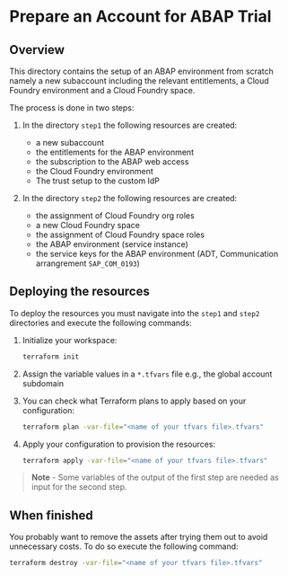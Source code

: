 # Prepare an Account for ABAP Trial

## Overview

This directory contains the setup of an ABAP environment from scratch namely a new subaccount including the relevant entitlements, a Cloud Foundry environment and a Cloud Foundry space. 

The process is done in two steps:

1. In the directory `step1` the following resources are created:
   - a new subaccount
   - the entitlements for the ABAP environment
   - the subscription to the ABAP web access
   - the Cloud Foundry environment
   - The trust setup to the custom IdP 

2. In the directory `step2` the following resources are created:
   - the assignment of Cloud Foundry org roles
   - a new Cloud Foundry space
   - the assignment of Cloud Foundry space roles
   - the ABAP environment (service instance)
   - the service keys for the ABAP environment (ADT, Communication arrangrement `SAP_COM_0193`)   

## Deploying the resources

To deploy the resources you must navigate into the `step1` and `step2` directories and execute the following commands:

1. Initialize your workspace:

   ```bash
   terraform init
   ```

1. Assign the variable values in a `*.tfvars` file e.g., the global account subdomain

1. You can check what Terraform plans to apply based on your configuration:

   ```bash
   terraform plan -var-file="<name of your tfvars file>.tfvars" 
   ```

1. Apply your configuration to provision the resources:

   ```bash
   terraform apply -var-file="<name of your tfvars file>.tfvars"
   ```

> **Note** - Some variables of the output of the first step are needed as input for the second step.

## When finished

You probably want to remove the assets after trying them out to avoid unnecessary costs. To do so execute the following command:

```bash
terraform destroy -var-file="<name of your tfvars file>.tfvars"
```
